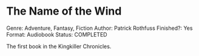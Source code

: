 # The Name of the Wind

Genre: Adventure, Fantasy, Fiction
Author: Patrick Rothfuss
Finished?: Yes
Format: Audiobook
Status: COMPLETED

The first book in the Kingkiller Chronicles.